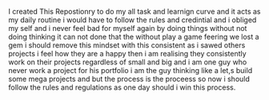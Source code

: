 I created This Repostionry to do my all task and learnign curve and it acts as my daily routine i would have to follow the rules and credintial and i obliged my self and i never feel bad for myself again by doing things without not doing thinking it can not done that the without play a game feering we lost a gem i should remove this mindset with this consistent as i sawed others projects i feel how they are a happy then i am realising they consistently work on their projects regardless of small and big and i am one guy who never work a project for his portfolio i am the guy thinking like a let,s build some mega projects and but the process is the proceess so now i should follow the rules and regulations as one day should i win this process.

